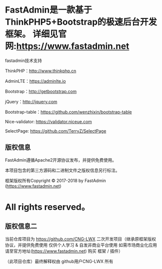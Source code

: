FastAdmin是一款基于ThinkPHP5+Bootstrap的极速后台开发框架。
详细见官网:https://www.fastadmin.net
===============

fastadmin技术支持

ThinkPHP：http://www.thinkphp.cn

AdminLTE：https://adminlte.io

Bootstrap：http://getbootstrap.com

jQuery：http://jquery.com

Bootstrap-table：https://github.com/wenzhixin/bootstrap-table

Nice-validator: https://validator.niceue.com

SelectPage: https://github.com/TerryZ/SelectPage

## 版权信息

FastAdmin遵循Apache2开源协议发布，并提供免费使用。

本项目包含的第三方源码和二进制文件之版权信息另行标注。

框架版权所有Copyright © 2017-2018 by FastAdmin (https://www.fastadmin.net)

All rights reserved。
=====================================================================

## 版权信息二

当前仓库项目为 https://github.com/CNG-LWX 二次开发项目（继承原框架版权协议，并提供免费使用 仅供个人学习 & 自发非商业平台使用 如需市场商业化应用请至官方地址(https://www.fastadmin.net) 购买 框架 / 插件）

（此项目仓库）最终解释权由 github用户CNG-LWX 所有
